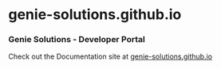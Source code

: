 # genie-solutions.github.io
### Genie Solutions - Developer Portal

Check out the Documentation site at
[genie-solutions.github.io](https://genie-solutions.github.io)
